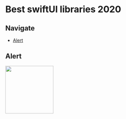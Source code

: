 # Best swiftUI libraries 2020

## Navigate

- [Alert](#alert)

## Alert

<img src="https://github.com/mkalayci35/swiftUI/SPalert.png" height="150">
